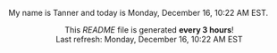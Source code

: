 My name is Tanner and today is Monday, December 16, 10:22 AM EST.

<p align="center">This <i>README</i> file is generated <b>every 3 hours</b>!</br>Last refresh: Monday, December 16, 10:22 AM EST<br /></p>
